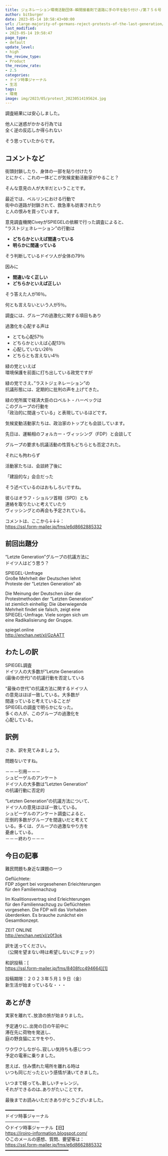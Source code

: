```yaml
---
title: ジェネレーション環境活動団体-瞬間接着剤で道路に手の平を貼り付け-/第７５６号
author: bitburger
date: 2023-05-14 10:58:43+00:00
url: /large-majority-of-germans-reject-protests-of-the-last-generation/
last_modified:
- 2023-05-14 19:58:47
page_type:
- default
update_level:
- high
the_review_type:
- Product
the_review_rate:
- 2.5
categories:
- ドイツ時事ジャーナル
- 生活
tags:
- 環境
image: img/2023/05/protest_20230514195624.jpg
---
```

調査結果には安心しました。

他人に迷惑がかかる行為では  
全く逆の反応しか得られない

そう思っていたからです。

## コメントなど
街頭封鎖したり、身体の一部を貼り付けたり  
とにかく、これの一体どこが気候変動活動家がやること？

そんな意見の人が大半だということです。

最近では、ベルリンにおける行動で  
街中の道路が封鎖されて、救急車も妨害されたり  
と人の恨みを買っています。

意見調査機関CiveyがSPIEGELの依頼で行った調査によると、  
&#8220;ラストジェネレーション&#8221;の行動は

<ul class="wp-block-list">
  <li>
    <span class="fz-22px"><strong>どちらかといえば間違っている</strong></span>
  </li>
  <li>
    <span class="fz-22px"><strong>明らかに間違っている</strong></span>
  </li>
</ul>

そう判断しているドイツ人が全体の79％

因みに

<ul class="wp-block-list">
  <li>
    <span class="fz-22px"><strong>間違いなく正しい</strong></span>
  </li>
  <li>
    <span class="fz-22px"><strong>どちらかといえば正しい</strong></span>
  </li>
</ul>

そう答えた人が16％。

何とも言えないという人が5％。

調査には、グループの過激化に関する項目もあり

過激化を心配する声は

<ul class="wp-block-list">
  <li>
    <span class="fz-22px"><span class="bold-red"><span class="marker">とても心配</span>57％</span></span>
  </li>
  <li>
    <span class="fz-22px"><span class="bold-red"><span class="marker">どちらかといえば心配</span><span class="bold">13％</span></span></span>
  </li>
  <li>
    <span class="fz-22px"><span class="bold-red"><span class="marker">心配していない</span>26％</span></span>
  </li>
  <li>
    <span class="fz-22px"><span class="bold-red"><span class="marker">どちらとも言えない</span>4％</span></span>
  </li>
</ul>

緑の党といえば  
環境保護を前面に打ち出している政党ですが

緑の党でさえ、&#8221;ラストジェネレーション&#8221;の  
抗議形態には、定期的に批判の声を上げてきた。

緑の党所属で経済大臣のロベルト・ハーベックは  
このグループの行動を  
<span class="fz-22px"><span class="bold-red">「政治的に間違っている」</span></span>と表現しているほどです。

気候変動活動家たちは、政治家のトップとも会談しています。

先日は、運輸相のフォルカー・ヴィッシング（FDP）と会談して

グループの要求も抗議活動の性質もどちらとも否定された。

それにも拘わらず

活動家たちは、会談終了後に

<span class="fz-22px"><span class="bold-red"><span class="marker-under">「建設的な」会合だった</span></span></span>

そう述べているのはおもしろいですね。

彼らはオラフ・ショルツ首相（SPD）とも  
連絡を取りたいと考えていたり  
ヴィッシングとの再会も予定されている。

コメントは、ここから↓↓↓：  
<https://ssl.form-mailer.jp/fms/e6d8662885332>

## 前回出題分
&#8220;Letzte Generation&#8221;グループの抗議方法に  
ドイツ人はどう思う？

SPIEGEL-Umfrage  
Große Mehrheit der Deutschen lehnt  
Proteste der &#8220;Letzten Generation&#8221; ab

Die Meinung der Deutschen über die  
Protestmethoden der &#8220;Letzten Generation&#8221;  
ist ziemlich einhellig: Die überwiegende  
Mehrheit findet sie falsch, zeigt eine  
SPIEGEL-Umfrage. Viele sorgen sich um  
eine Radikalisierung der Gruppe.

spiegel.online  
<http://enchan.net/xl/GzAATT>

## わたしの訳
SPIEGEL調査  
ドイツ人の大多数が&#8221;Letzte Generation  
(最後の世代)&#8221;の抗議行動を否定している

&#8220;最後の世代&#8221;の抗議方法に関するドイツ人  
の意見はほぼ一致している。大多数が  
間違っていると考えていることが  
SPIEGELの調査で明らかになった。  
多くの人が、このグループの過激化を  
心配している。

## 訳例
さあ、訳を見てみましょう。

問題ないですね。

－－－引用－－－  
シュピーゲルのアンケート  
ドイツ人の大多数は&#8221;Letzten Generation&#8221;  
の抗議行動に否定的

&#8220;Letzten Generation&#8221;の抗議方法について、  
ドイツ人の意見はほぼ一致している。  
シュピーゲルのアンケート調査によると、  
圧倒的多数がグループを間違いだと考えて  
いる。多くは、グループの過激なやり方を  
憂慮している。  
－－－終わり－－－

## 今日の記事
難民問題も身近な課題の一つ

Geflüchtete:  
FDP zögert bei vorgesehenen Erleichterungen  
für den Familiennachzug

Im Koalitionsvertrag sind Erleichterungen  
für den Familiennachzug zu Geflüchteten  
vorgesehen. Die FDP will das Vorhaben  
überdenken. Es brauche zunächst ein  
Gesamtkonzept.

ZEIT ONLINE  
<http://enchan.net/xl/z0f3ok>

訳を送ってください。  
（公開を望まない時は希望しないにチェック）

和訳投稿：[  
https://ssl.form-mailer.jp/fms/8408fcc494664][1]

投稿期限：２０２３年５月１９日（金）  
新生活が始まっているな・・・

## あとがき
実家を離れて､放浪の旅が始まりました。

予定通りに､出発の日の午前中に  
滞在先に荷物を発送し､  
庭の野良猫にエサをやり､

ワクワクしながら､寂しい気持ちも感じつつ  
予定の電車に乗りました。

思えば、住み慣れた場所を離れる時は  
いつも同じだったという感情が湧いてきました。

いつまで経っても､新しいチャレンジ。  
それができるのは､ありがたいことです。

最後までお読みいただきありがとうございました。

━━━━━━━━━━━  
ドイツ時事ジャーナル  
───────────  
◇ドイツ時事ジャーナル【旧】  
<https://iroiro-information.blogspot.com/>  
◇このメールの感想、質問、要望等は：  
<https://ssl.form-mailer.jp/fms/e6d8662885332>  
━━━━━━━━━━━━━━━━━━━━━━━━

 [1]: https://ssl.form-mailer.jp/fms/8408fcc494664